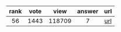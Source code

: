 
| rank | vote | view | answer | url |
|:-:|:-:|:-:|:-:|:-:|
|56|1443|118709|7| [url](http://stackoverflow.com/questions/30081275/why-is-1000000000000000-in-range1000000000000001-so-fast-in-python-3) |
